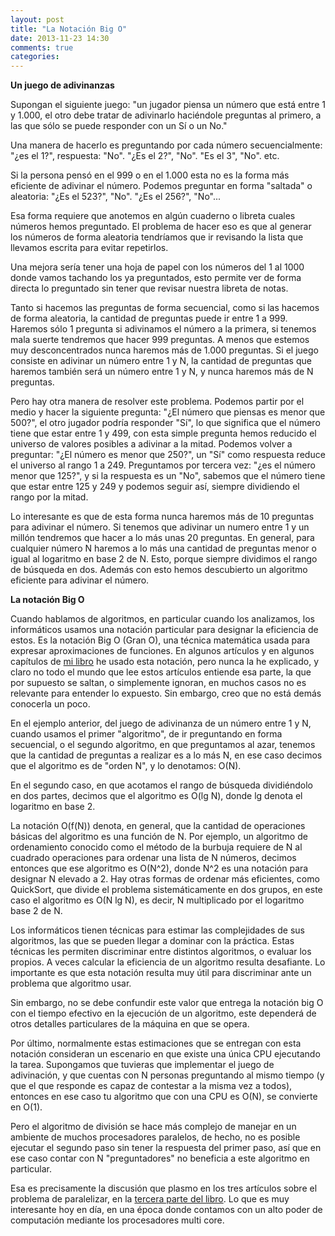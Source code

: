```yaml
---
layout: post
title: "La Notación Big O"
date: 2013-11-23 14:30
comments: true
categories: 
---
```


**Un juego de adivinanzas**

Supongan el siguiente juego: "un jugador piensa un número que está entre 1 y 1.000, el otro debe tratar de adivinarlo haciéndole preguntas al primero, a las que sólo se puede responder con un Sí o un No."

Una manera de hacerlo es preguntando por cada número secuencialmente: "¿es el 1?", respuesta: "No". "¿Es el 2?", "No". "Es el 3", "No". etc.

Si la persona pensó en el 999 o en el 1.000 esta no es la forma más eficiente de adivinar el número. Podemos preguntar en forma "saltada" o aleatoria: "¿Es el 523?", "No". "¿Es el 256?", "No"...

<!-- more -->

Esa forma requiere que anotemos en algún cuaderno o libreta cuales números hemos preguntado. El problema de hacer eso es que al generar los números de forma aleatoria tendríamos que ir revisando la lista que llevamos escrita para evitar repetirlos. 

Una mejora sería tener una hoja de papel con los números del 1 al 1000 donde vamos tachando los ya preguntados, esto permite ver de forma directa lo preguntado sin tener que revisar nuestra libreta de notas.

Tanto si hacemos las preguntas de forma secuencial, como si las hacemos de forma aleatoria, la cantidad de preguntas puede ir entre 1 a 999. Haremos sólo 1 pregunta si adivinamos el número a la primera, si tenemos mala suerte tendremos que hacer 999 preguntas. A menos que estemos muy desconcentrados nunca haremos más de 1.000 preguntas. Si el juego consiste en adivinar un número entre 1 y N, la cantidad de preguntas que haremos también será un número entre 1 y N, y nunca haremos más de N preguntas.

Pero hay otra manera de resolver este problema. Podemos partir por el medio y hacer la siguiente pregunta: "¿El número que piensas es menor que 500?", el otro jugador podría responder "Sí", lo que significa que el número tiene que estar entre 1 y 499, con esta simple pregunta hemos reducido el universo de valores posibles a adivinar a la mitad. Podemos volver a preguntar: "¿El número es menor que 250?", un "Sí" como respuesta reduce el universo al rango 1 a 249. Preguntamos por tercera vez: "¿es el número menor que 125?", y si la respuesta es un "No", sabemos que el número tiene que estar entre 125 y 249 y podemos seguir así, siempre dividiendo el rango por la mitad.

Lo interesante es que de esta forma nunca haremos más de 10 preguntas para adivinar el número. Si tenemos que adivinar un numero entre 1 y un millón tendremos que hacer a lo más unas 20 preguntas. En general, para cualquier número N haremos a lo más una cantidad de preguntas menor o igual al logaritmo en base 2 de N. Esto, porque siempre dividimos el rango de búsqueda en dos. Además con esto hemos descubierto un algoritmo eficiente para adivinar el número.

**La notación Big O**

Cuando hablamos de algoritmos, en particular cuando los analizamos, los informáticos usamos una notación particular para designar la eficiencia de estos. Es la notación Big O (Gran O), una técnica matemática usada para expresar aproximaciones de funciones. En algunos artículos y en algunos capítulos de [mi libro](http://www.lnds.net/books) he usado esta notación, pero nunca la he explicado, y claro no todo el mundo que lee estos artículos entiende esa parte, la que por supuesto se saltan, o simplemente ignoran, en muchos casos no es relevante para entender lo expuesto. Sin embargo, creo que no está demás conocerla un poco.

En el ejemplo anterior, del juego de adivinanza de un número entre 1 y N, cuando usamos el primer "algoritmo", de ir preguntando en forma secuencial, o el segundo algoritmo, en que preguntamos al azar, tenemos que la cantidad de preguntas a realizar es a lo más N, en ese caso decimos que el algoritmo es de "orden N", y lo denotamos: O(N).

En el segundo caso, en que acotamos el rango de búsqueda dividiéndolo en dos partes, decimos que el algoritmo es O(lg N), donde lg denota el logaritmo en base 2.

La notación O(f(N)) denota, en general, que la cantidad de operaciones básicas del algoritmo es una función de N. Por ejemplo, un algoritmo de ordenamiento conocido como el método de la burbuja requiere de N al cuadrado operaciones para ordenar una lista de N números, decimos entonces que ese algoritmo es O(N^2), donde N^2 es una notación para designar N elevado a 2.
Hay otras formas de ordenar más eficientes, como QuickSort, que divide el problema sistemáticamente en dos grupos, en este caso el algoritmo es O(N lg N), es decir, N multiplicado por el logaritmo base 2 de N. 

Los informáticos tienen técnicas para estimar las complejidades de sus algoritmos, las que se pueden llegar a dominar con la práctica. Estas técnicas les permiten discriminar entre distintos algoritmos, o evaluar los propios. A veces calcular la eficiencia de un algoritmo resulta desafiante. Lo importante es que esta notación resulta muy útil para discriminar ante un problema que algoritmo usar.

Sin embargo, no se debe confundir este valor que entrega la notación big O con el tiempo efectivo en la ejecución de un algoritmo, este dependerá de otros detalles particulares de la máquina en que se opera.

Por último, normalmente estas estimaciones que se entregan con esta notación consideran un escenario en que existe una única CPU ejecutando la tarea. Supongamos que tuvieras que implementar el juego de adivinación, y que cuentas con N personas preguntando al mismo tiempo (y que el que responde es capaz de contestar a la misma vez a todos), entonces en ese caso tu algoritmo que con una CPU es O(N), se convierte en O(1). 

Pero el algoritmo de división se hace más complejo de manejar en un ambiente de muchos procesadores paralelos, de hecho, no es posible ejecutar el segundo paso sin tener la respuesta del primer paso, así que en ese caso contar con N "preguntadores" no beneficia a este algoritmo en particular.

Esa es precisamente la discusión que plasmo en los tres artículos sobre el problema de paralelizar, en la [tercera parte del libro](http://www.lnds.net/books). Lo que es muy interesante  hoy en día, en una época donde contamos con un alto poder de computación mediante los procesadores multi core.
